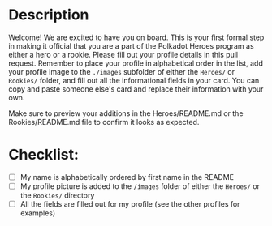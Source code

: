 # Description

Welcome! We are excited to have you on board. This is your first formal step in making it official that you are a part of the Polkadot Heroes program as either a hero or a rookie. Please fill out your profile details in this pull request. Remember to place your profile in alphabetical order in the list, add your profile image to the `./images` subfolder of either the `Heroes/` or `Rookies/` folder, and fill out all the informational fields in your card. You can copy and paste someone else's card and replace their information with your own.

Make sure to preview your additions in the Heroes/README.md or the Rookies/README.md file to confirm it looks as expected.

# Checklist:

- [ ] My name is alphabetically ordered by first name in the README
- [ ] My profile picture is added to the `/images` folder of either the `Heroes/` or the `Rookies/` directory
- [ ] All the fields are filled out for my profile (see the other profiles for examples)